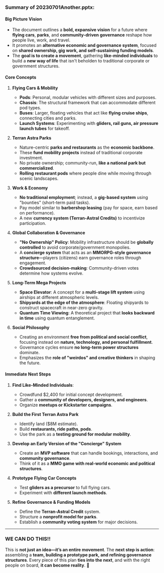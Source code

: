 
### Summary of **20230701Another.pptx**:

#### **Big Picture Vision**
- The document outlines a **bold, expansive vision** for a future where **flying cars**, **parks**, and **community-driven governance** reshape how people live, work, and travel.
- It promotes an **alternative economic and governance system**, focused on **shared ownership, gig work, and self-sustaining funding models**.
- The **goal is to create a movement**, gathering **like-minded individuals** to build a **new way of life** that isn't beholden to traditional corporate or government structures.

#### **Core Concepts**
1. **Flying Cars & Mobility**
   - **Pods**: Personal, modular vehicles with different sizes and purposes.
   - **Chassis**: The structural framework that can accommodate different pod types.
   - **Buses**: Larger, floating vehicles that act like **flying cruise ships**, connecting cities and parks.
   - **Launch Systems**: Experimenting with **gliders, rail guns, air pressure launch tubes** for takeoff.

2. **Terran Astra Parks**
   - Nature-centric **parks and restaurants** as the **economic backbone**.
   - These **fund mobility projects** instead of traditional corporate investment.
   - No private ownership; community-run, **like a national park but commercialized**.
   - **Rolling restaurant pods** where people dine while moving through scenic landscapes.

3. **Work & Economy**
   - **No traditional employment**; instead, a **gig-based system** using "bounties" (short-term paid tasks).
   - Pay model similar to **barbershop leasing** (pay for space, earn based on performance).
   - A new **currency system (Terran-Astral Credits)** to incentivize participation.

4. **Global Collaboration & Governance**
   - **"No Ownership" Policy**: Mobility infrastructure should be **globally controlled** to avoid corporate/government monopolies.
   - A **concierge system** that acts as an **MMORPG-style governance structure**—players (citizens) earn governance roles through engagement.
   - **Crowdsourced decision-making**: Community-driven votes determine how systems evolve.

5. **Long-Term Mega Projects**
   - **Space Elevator**: A concept for a **multi-stage lift system** using airships at different atmospheric levels.
   - **Shipyards at the edge of the atmosphere**: Floating shipyards to construct spacecraft in near-zero gravity.
   - **Quantum Time Viewing**: A theoretical project that **looks backward in time** using quantum entanglement.

6. **Social Philosophy**
   - Creating an environment **free from political and social conflict**, focusing instead on **nature, technology, and personal fulfillment**.
   - Governance cycles ensure **no long-term power structures** dominate.
   - Emphasizes the **role of "weirdos" and creative thinkers** in shaping the future.

#### **Immediate Next Steps**
1. **Find Like-Minded Individuals**:
   - Crowdfund $2,400 for initial concept development.
   - Gather a **community of developers, designers, and engineers**.
   - Organize **meetups or Kickstarter campaigns**.

2. **Build the First Terran Astra Park**
   - Identify land ($8M estimate).
   - Build **restaurants, ride paths, pods**.
   - Use the park as a **testing ground for modular mobility**.

3. **Develop an Early Version of the "Concierge" System**
   - Create an **MVP software** that can handle bookings, interactions, and **community governance**.
   - Think of it as a **MMO game with real-world economic and political structures**.

4. **Prototype Flying Car Concepts**
   - Test **gliders as a precursor** to full flying cars.
   - Experiment with **different launch methods**.

5. **Refine Governance & Funding Models**
   - Define the **Terran-Astral Credit** system.
   - Structure a **nonprofit model for parks**.
   - Establish a **community voting system** for major decisions.

---

### **WE CAN DO THIS!!**
This is **not just an idea—it’s an entire movement**. The **next step is action**: assembling a **team, building a prototype park, and refining governance structures**. Every piece of this plan **ties into the next**, and with the right people on board, **it can become reality**. 🚀
